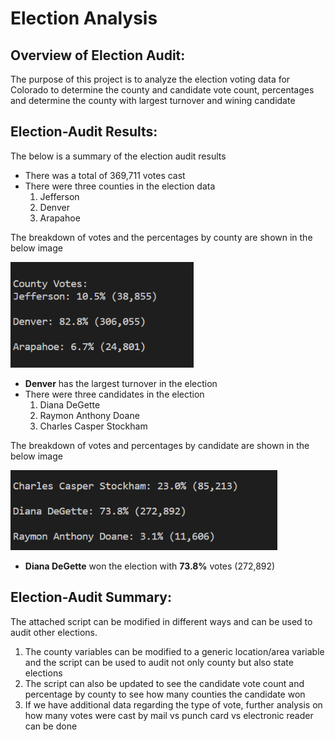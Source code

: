# Election Analysis
## Overview of Election Audit: 
The purpose of this project is to analyze the election voting data for Colorado to determine the county and candidate vote count, percentages and determine the county with largest turnover and wining candidate

## Election-Audit Results: 
The below is a summary of the election audit results
- There was a total of 369,711 votes cast
- There were three counties in the election data
  1) Jefferson
  2) Denver
  3) Arapahoe  

The breakdown of votes and the percentages by county are shown in the below image

![county_vote](https://github.com/ssathyanath/Election_Analysis/blob/master/Images/County_Votes.PNG)

- **Denver** has the largest turnover in the election
- There were three candidates in the election
  1) Diana DeGette
  2) Raymon Anthony Doane
  3) Charles Casper Stockham  

The breakdown of votes and percentages by candidate are shown in the below image
  
 ![candidate_vote](https://github.com/ssathyanath/Election_Analysis/blob/master/Images/Candidate_Votes.PNG)
  
- **Diana DeGette** won the election with **73.8%** votes (272,892)

## Election-Audit Summary: 
The attached script can be modified in different ways and can be used to audit other elections.
1) The county variables can be modified to a generic location/area variable and the script can be used to audit not only county but also state elections
2) The script can also be updated to see the candidate vote count and percentage by county to see how many counties the candidate won
3) If we have additional data regarding the type of vote, further analysis on how many votes were cast by mail vs punch card vs electronic reader can be done

